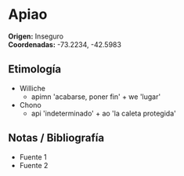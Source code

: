 # Apiao

**Origen:** Inseguro  
**Coordenadas:** -73.2234, -42.5983

## Etimología
- Williche
    - apimn 'acabarse, poner fin' + we 'lugar'
- Chono
    - api 'indeterminado' + ao 'la caleta protegida'
    
## Notas / Bibliografía
- Fuente 1
- Fuente 2

